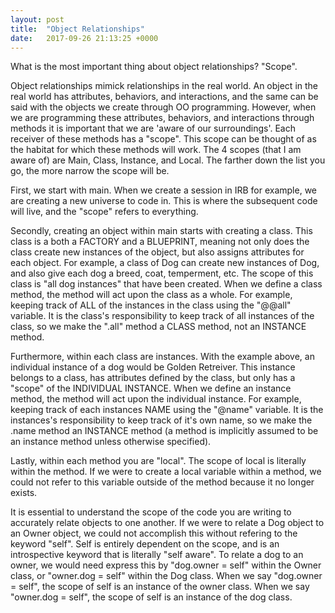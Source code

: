```yaml
---
layout: post
title:  "Object Relationships"
date:   2017-09-26 21:13:25 +0000
---
```



What is the most important thing about object relationships?  "Scope".

Object relationships mimick relationships in the real world.  An object in the real world has attributes, behaviors, and interactions, and the same can be said with the objects we create through OO programming.  However, when we are programming these attributes, behaviors, and interactions through methods it is important that we are 'aware of our surroundings'.  Each receiver of these methods has a "scope".  This scope can be thought of as the habitat for which these methods will work.  The 4 scopes (that I am aware of) are Main, Class, Instance, and Local.  The farther down the list you go, the more narrow the scope will be.

First, we start with main.  When we create a session in IRB for example, we are creating a new universe to code in.  This is where the subsequent code will live, and the "scope" refers to everything.

Secondly, creating an object within main starts with creating a class.  This class is a both a FACTORY and a BLUEPRINT, meaning not only does the class create new instances of the object, but also assigns attributes for each object.  For example, a class of Dog can create new instances of Dog, and also give each dog a breed, coat, temperment, etc.  The scope of this class is "all dog instances" that have been created.  When we define a class method, the method will act upon the class as a whole.  For example, keeping track of ALL of the instances in the class using the "@@all" variable.  It is the class's responsibility to keep track of all instances of the class, so we make the ".all" method a CLASS method, not an INSTANCE method. 

Furthermore, within each class are instances.  With the example above, an individual instance of a dog would be Golden Retreiver.  This instance belongs to a class, has attributes defined by the class, but only has a "scope" of the INDIVIDUAL INSTANCE.  When we define an instance method, the method will act upon the individual instance.  For example, keeping track of each instances NAME using the "@name" variable.  It is the instances's responsibility to keep track of it's own name, so we make the .name method an INSTANCE method (a method is implicitly assumed to be an instance method unless otherwise specified).

Lastly, within each method you are "local".  The scope of local is literally within the method.  If we were to create a local variable within a method, we could not refer to this variable outside of the method because it no longer exists.

It is essential to understand the scope of the code you are writing to accurately relate objects to one another.  If we were to relate a Dog object to an Owner object, we could not accomplish this without refering to the keyword "self".  Self is entirely dependent on the scope, and is an introspective keyword that is literally "self aware".  To relate a dog to an owner, we would need express this by "dog.owner = self" within the Owner class, or "owner.dog = self" within the Dog class.  When we say "dog.owner = self", the scope of self is an instance of the owner class.  When we say "owner.dog = self", the scope of self is an instance of the dog class.
